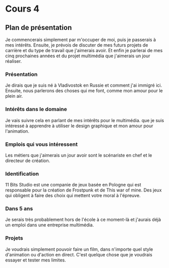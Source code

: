 # Cours 4
## Plan de présentation

Je commencerais simplement par m'occuper de moi, puis je passerais à mes intérêts. Ensuite, je prévois de discuter de mes futurs projets de carrière et du type de travail que j'aimerais avoir. Et enfin je parlerai de mes cinq prochaines années et du projet multimédia que j'aimerais un jour réaliser.

### Présentation

Je dirais que je suis né à Vladivostok en Russie et comment j'ai immigré ici. Ensuite, nous parlerons des choses qui me font, comme mon amour pour le plein air.

### Intérêts dans le domaine

Je vais suivre cela en parlant de mes intérêts pour le multimédia. que je suis intéressé à apprendre à utiliser le design graphique et mon amour pour l'animation.

### Emplois qui vous intéressent

Les métiers que j'aimerais un jour avoir sont le scénariste en chef et le directeur de création.

### Identification

11 Bits Studio est une companie de jeux basée en Pologne qui est responsable pour la création de Frostpunk et de This war of mine. Des jeux qui obligent à faire des choix qui mettent votre moral à l'épreuve.

### Dans 5 ans


Je serais très probablement hors de l'école à ce moment-là et j'aurais déjà un emploi dans une entreprise multimédia.

### Projets

Je voudrais simplement pouvoir faire un film, dans n'importe quel style d'animation ou d'action en direct. C'est quelque chose que je voudrais essayer et tester mes limites.

